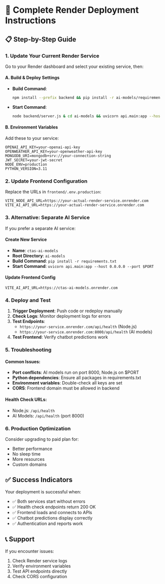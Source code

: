 # 🚀 Complete Render Deployment Instructions

## 📋 Step-by-Step Guide

### 1. **Update Your Current Render Service**

Go to your Render dashboard and select your existing service, then:

#### A. Build & Deploy Settings
- **Build Command**: 
  ```bash
  npm install --prefix backend && pip install -r ai-models/requirements.txt
  ```
- **Start Command**:
  ```bash
  node backend/server.js & cd ai-models && uvicorn api.main:app --host 0.0.0.0 --port 8000
  ```

#### B. Environment Variables
Add these to your service:
```
OPENAI_API_KEY=your-openai-api-key
OPENWEATHER_API_KEY=your-openweather-api-key
MONGODB_URI=mongodb+srv://your-connection-string
JWT_SECRET=your-jwt-secret
NODE_ENV=production
PYTHON_VERSION=3.11
```

### 2. **Update Frontend Configuration**

Replace the URLs in `frontend/.env.production`:
```
VITE_NODE_API_URL=https://your-actual-render-service.onrender.com
VITE_AI_API_URL=https://your-actual-render-service.onrender.com
```

### 3. **Alternative: Separate AI Service**

If you prefer a separate AI service:

#### Create New Service
- **Name**: `ctas-ai-models`
- **Root Directory**: `ai-models`
- **Build Command**: `pip install -r requirements.txt`
- **Start Command**: `uvicorn api.main:app --host 0.0.0.0 --port $PORT`

#### Update Frontend Config
```
VITE_AI_API_URL=https://ctas-ai-models.onrender.com
```

### 4. **Deploy and Test**

1. **Trigger Deployment**: Push code or redeploy manually
2. **Check Logs**: Monitor deployment logs for errors
3. **Test Endpoints**:
   - `https://your-service.onrender.com/api/health` (Node.js)
   - `https://your-service.onrender.com:8000/api/health` (AI models)
4. **Test Frontend**: Verify chatbot predictions work

### 5. **Troubleshooting**

#### Common Issues:
- **Port conflicts**: AI models run on port 8000, Node.js on $PORT
- **Python dependencies**: Ensure all packages in requirements.txt
- **Environment variables**: Double-check all keys are set
- **CORS**: Frontend domain must be allowed in backend

#### Health Check URLs:
- Node.js: `/api/health`
- AI Models: `/api/health` (port 8000)

### 6. **Production Optimization**

Consider upgrading to paid plan for:
- Better performance
- No sleep time
- More resources
- Custom domains

## ✅ Success Indicators

Your deployment is successful when:
- ✅ Both services start without errors
- ✅ Health check endpoints return 200 OK
- ✅ Frontend loads and connects to APIs
- ✅ Chatbot predictions display correctly
- ✅ Authentication and reports work

## 📞 Support

If you encounter issues:
1. Check Render service logs
2. Verify environment variables
3. Test API endpoints directly
4. Check CORS configuration